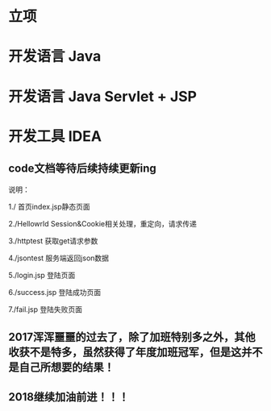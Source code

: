 

# 立项


# 开发语言 Java


# 开发语言 Java Servlet + JSP


# 开发工具 IDEA




## code文档等待后续持续更新ing

说明：

  1./ 首页index.jsp静态页面

  2./Hellowrld Session&Cookie相关处理，重定向，请求传递

  3./httptest 获取get请求参数

  4./jsontest 服务端返回json数据

  5./login.jsp 登陆页面

  6./success.jsp 登陆成功页面

  7./fail.jsp 登陆失败页面



## 2017浑浑噩噩的过去了，除了加班特别多之外，其他收获不是特多，虽然获得了年度加班冠军，但是这并不是自己所想要的结果！

## 2018继续加油前进！！！
